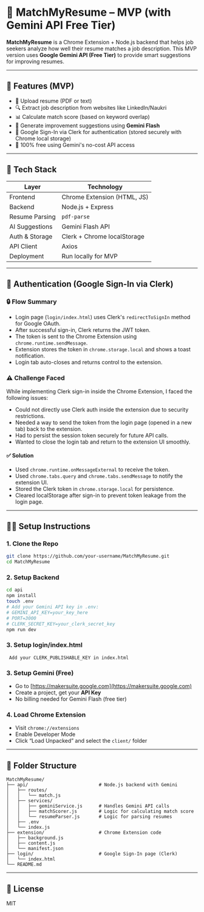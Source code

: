 # 🧠 MatchMyResume – MVP (with Gemini API Free Tier)

**MatchMyResume** is a Chrome Extension + Node.js backend that helps job seekers analyze how well their resume matches a job description. This MVP version uses **Google Gemini API (Free Tier)** to provide smart suggestions for improving resumes.

---

## 🚀 Features (MVP)

- 📄 Upload resume (PDF or text)
- 🔍 Extract job description from websites like LinkedIn/Naukri
- 📊 Calculate match score (based on keyword overlap)
- 🤖 Generate improvement suggestions using **Gemini Flash**
- 🔐 Google Sign-In via Clerk for authentication (stored securely with Chrome local storage)
- 🧠 100% free using Gemini's no-cost API access

---

## 🧰 Tech Stack

| Layer           | Technology                  |
|------------------|-----------------------------|
| Frontend         | Chrome Extension (HTML, JS) |
| Backend          | Node.js + Express           |
| Resume Parsing   | `pdf-parse`                 |
| AI Suggestions   | Gemini Flash API            |
| Auth & Storage   | Clerk + Chrome localStorage |
| API Client       | Axios                       |
| Deployment       | Run locally for MVP         |

---

## 📌 Authentication (Google Sign-In via Clerk)

### 🔒 Flow Summary
- Login page (`login/index.html`) uses Clerk's `redirectToSignIn` method for Google OAuth.
- After successful sign-in, Clerk returns the JWT token.
- The token is sent to the Chrome Extension using `chrome.runtime.sendMessage`.
- Extension stores the token in `chrome.storage.local` and shows a toast notification.
- Login tab auto-closes and returns control to the extension.

### ⚠️ Challenge Faced

While implementing Clerk sign-in inside the Chrome Extension, I faced the following issues:

- Could not directly use Clerk auth inside the extension due to security restrictions.
- Needed a way to send the token from the login page (opened in a new tab) back to the extension.
- Had to persist the session token securely for future API calls.
- Wanted to close the login tab and return to the extension UI smoothly.

#### ✅ Solution

- Used `chrome.runtime.onMessageExternal` to receive the token.
- Used `chrome.tabs.query` and `chrome.tabs.sendMessage` to notify the extension UI.
- Stored the Clerk token in `chrome.storage.local` for persistence.
- Cleared localStorage after sign-in to prevent token leakage from the login page.


---

## 🧑‍💻 Setup Instructions

### 1. Clone the Repo
```bash
git clone https://github.com/your-username/MatchMyResume.git
cd MatchMyResume
```

### 2. Setup Backend
```bash
cd api
npm install
touch .env
# Add your Gemini API key in .env:
# GEMINI_API_KEY=your_key_here
# PORT=3000
# CLERK_SECRET_KEY=your_clerk_secret_key
npm run dev
```
### 3. Setup login/index.html
``` Add your CLERK_PUBLISHABLE_KEY in index.html```

### 3. Setup Gemini (Free)
- Go to [https://makersuite.google.com](https://makersuite.google.com)
- Create a project, get your **API Key**
- No billing needed for Gemini Flash (free tier)

### 4. Load Chrome Extension
- Visit `chrome://extensions`
- Enable Developer Mode
- Click “Load Unpacked” and select the `client/` folder

---

## 📂 Folder Structure

```
MatchMyResume/
├── api/                          # Node.js backend with Gemini
│   ├── routes/
│   │   └── match.js
│   ├── services/
│   │   ├── geminiService.js      # Handles Gemini API calls
│   │   ├── matchScorer.js        # Logic for calculating match score
│   │   └── resumeParser.js       # Logic for parsing resumes
│   ├── .env
│   └── index.js
├── extension/                    # Chrome Extension code
│   ├── background.js
│   ├── content.js
│   └── manifest.json
├── login/                        # Google Sign-In page (Clerk)
│   └── index.html
└── README.md
```

---

## 🏁 License

MIT
